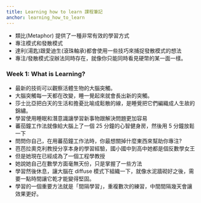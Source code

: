 ```yaml
---
title: Learning how to learn 課程筆記
anchor: learning_how_to_learn
---
```


- 類比(Metaphor) 提供了一種非常有效的學習方式
- 專注模式和發散模式
- 達利(湯匙)跟愛迪生(滾珠軸承)都會使用一些技巧來捕捉發散模式的想法
- 專注/發散模式沒辦法同時存在，就像你只能同時看見硬幣的某一面一樣。

### Week 1: What is Learning?

- 最新的技術可以觀察活體生物的大腦突觸。
- 大腦突觸每一天都在改變，睡一覺起來就會長出新的突觸。
- 莎士比亞把白天的生活和擔憂比喻成鬆散的線，是睡覺把它們編織成人生故的錦繡。
- 學習使用睡眠和潛意識讓學習新事物跟解決問題更加容易
- 蕃茄鐘工作法就像給大腦上了一個 25 分鐘的心智健身房，然後用 5 分鐘放鬆一下
- 問問你自己，在用蕃茄鐘工作法時，你最想關掉什麼東西來幫助你專注?
- 芭芭拉奧克利教授分享本身的學習經驗，國小國中到高中她都是個反數學女王
- 但是她現在已經成為了一個工程學教授
- 她說她自己在數學方面毫無天份，只是掌握了一些方法
- 學習然後休息，讓大腦在 diffuse 模式下組織一下，就像水泥牆砌好之後，需要一點時間讓它乾才能變得堅固。
- 學習的一個重要方法就是「間隔學習」，重複數次的練習，中間間隔幾天會讓效果更好。
